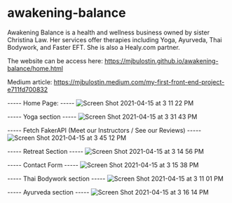 # awakening-balance
Awakening Balance is a health and wellness business owned by sister Christina Law. Her services offer therapies including Yoga, Ayurveda, Thai Bodywork, and Faster EFT. She is also a Healy.com partner.

The website can be access here: https://mjbulostin.github.io/awakening-balance/home.html

Medium article: https://mjbulostin.medium.com/my-first-front-end-project-e711fd700832

----- Home Page: -----
![Screen Shot 2021-04-15 at 3 11 22 PM](https://user-images.githubusercontent.com/56733715/114927309-526c9080-9dff-11eb-89aa-07e47d3aa019.png)

----- Yoga section -----
![Screen Shot 2021-04-15 at 3 31 43 PM](https://user-images.githubusercontent.com/56733715/114928222-5a790000-9e00-11eb-9ac0-4c9e733f5706.png)

----- Fetch FakerAPI (Meet our Instructors / See our Reviews) -----
![Screen Shot 2021-04-15 at 3 45 12 PM](https://user-images.githubusercontent.com/56733715/114929310-9e203980-9e01-11eb-9add-0ed9442ca261.png)

----- Retreat Section -----
![Screen Shot 2021-04-15 at 3 14 56 PM](https://user-images.githubusercontent.com/56733715/114927367-60221600-9dff-11eb-8662-60b9b687964a.png)

----- Contact Form -----
![Screen Shot 2021-04-15 at 3 15 38 PM](https://user-images.githubusercontent.com/56733715/114927425-6fa15f00-9dff-11eb-972a-3556bbc8edf9.png)

----- Thai Bodywork section -----
![Screen Shot 2021-04-15 at 3 11 01 PM](https://user-images.githubusercontent.com/56733715/114927490-847df280-9dff-11eb-9cab-3b37ce135b7c.png)

----- Ayurveda section -----
![Screen Shot 2021-04-15 at 3 16 14 PM](https://user-images.githubusercontent.com/56733715/114927517-8e9ff100-9dff-11eb-99b2-f26aefa0fd30.png)



